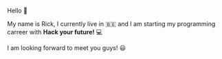 Hello 👋

My name is Rick, I currently live in :belgium: and
I am starting my programming carreer with <b>Hack your future!</b> 💻

I am looking forward to meet you guys! 😃


<!--
**TheRick88/TheRick88** is a ✨ _special_ ✨ repository because its `README.md` (this file) appears on your GitHub profile.

Here are some ideas to get you started:

- 🔭 I’m currently working on ...
- 🌱 I’m currently learning ...
- 👯 I’m looking to collaborate on ...
- 🤔 I’m looking for help with ...
- 💬 Ask me about ...
- 📫 How to reach me: ...
- 😄 Pronouns: ...
- ⚡ Fun fact: ...
-->

